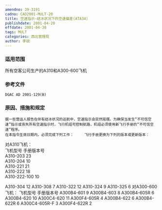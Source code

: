 ```yaml
---
amendno: 39-3191
cadno: CAD2001-MULT-20
title: 空速指示-结冰状况下的空速偏差(ATA34)
publishdate: 2001-04-20
effdate: 2001-04-30
tags: MULT
categories: 西北管理局
author: 李锐
---
```


### 适用范围 
所有空客公司生产的A310和A300-600飞机

### 参考文件
    DGAC AD 2001-129(B) 

### 原因、措施和规定 
    据一些营运人报告在伴有结冰状况的巡航中，空速指示会突然摇摆。为确保当发生“不可信空速”指示或丧失所有空速指示时，飞行机组可控制航路，机组必须使用新飞行手册的“不可信空速”程序。 
    在本指令生效日期内，必须完成下列工作：     飞行手册更换为下列的版本或更新版本： 
对A310飞机：  
飞机型号                手册版本号  
A310-203  23  
A310-204  10  
A310-221  21  
A310-222  18  
A310-222-100  10  

       
A310-304 12 A310-308 7 A310-322 12 A310-324 9 A310-325 6 
  对A300-600飞机： 飞机型号 手册版本号 A300B4-601 9 A300B4-603 8 A300B4-605R 6 A300B4-620 10 A300C4-620 11 A300F4-605R 4 A300B4-622 6 A300B4-622R 6 A300C4-605R-F 3 A300F4-622R 2
